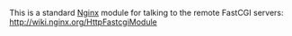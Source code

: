 <!---
    @title         FastCGINginx Module
    @creator       Yichun Zhang
    @created       2012-09-13 18:29 GMT
    @modifier      YichunZhang
    @modified      
    @changes       1
--->

This is a standard [Nginx](nginx/) module for talking to the remote FastCGI servers: http://wiki.nginx.org/HttpFastcgiModule
